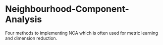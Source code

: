 # Neighbourhood-Component-Analysis
Four methods to implementing NCA which is often used for metric learning and dimension reduction.
